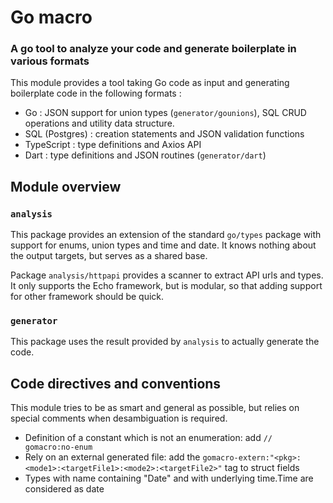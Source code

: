 # Go macro

### A go tool to analyze your code and generate boilerplate in various formats

This module provides a tool taking Go code as input and generating boilerplate code in the following formats :

- Go : JSON support for union types (`generator/gounions`), SQL CRUD operations and utility data structure.
- SQL (Postgres) : creation statements and JSON validation functions
- TypeScript : type definitions and Axios API
- Dart : type definitions and JSON routines (`generator/dart`)

## Module overview

### `analysis`

This package provides an extension of the standard `go/types` package with support for enums, union types and time and date. It knows nothing about the output targets, but serves as a shared base.

Package `analysis/httpapi` provides a scanner to extract API urls and types. It only supports the Echo framework, but is modular, so that adding support for other framework should be quick.

### `generator`

This package uses the result provided by `analysis` to actually generate the code.

## Code directives and conventions

This module tries to be as smart and general as possible, but relies on special comments when
desambiguation is required.

- Definition of a constant which is not an enumeration: add `// gomacro:no-enum`
- Rely on an external generated file: add the `gomacro-extern:"<pkg>:<mode1>:<targetFile1>:<mode2>:<targetFile2>"` tag to struct fields
- Types with name containing "Date" and with underlying time.Time are considered as date
